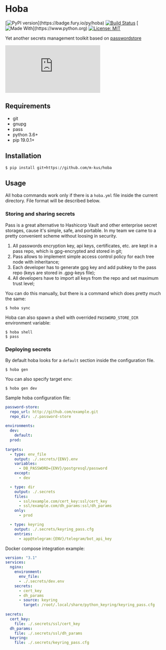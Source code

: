 # Hoba


[![PyPI version](https://badge.fury.io/py/hoba.svg?)](https://badge.fury.io/py/hoba)
[![Build Status](https://travis-ci.org/m-kus/hoba.svg?branch=master)](https://travis-ci.org/m-kus/hoba)
[![Made With](https://img.shields.io/badge/made%20with-python-blue.svg?)](https://www.python.org)
[![License: MIT](https://img.shields.io/badge/License-MIT-yellow.svg)](https://opensource.org/licenses/MIT)

Yet another secrets management toolkit based on [passwordstore](https://www.passwordstore.org/)

![hoba](http://memesmix.net/media/download.php?meme=weqlu4)


## Requirements

* git
* gnupg
* pass
* python 3.6+
* pip 19.0.1+

## Installation

```
$ pip install git+https://github.com/m-kus/hoba
```

## Usage

All hoba commands work only if there is a ```hoba.yml``` file inside the current directory. File format will be described below.

### Storing and sharing secrets

Pass is a great alternative to Hashicorp Vault and other enterprise secret storages, cause it's simple, safe, and portable. In my team we came to a pretty convenient scheme without loosing in security.

1. All passwords encryption key, api keys, certificates, etc. are kept in a pass repo, which is gpg-encrypted and stored in git;
2. Pass allows to implement simple access control policy for each tree node with inheritance;
3. Each developer has to generate gpg key and add pubkey to the pass repo (keys are stored in .gpg-keys file);
4. All developers have to import all keys from the repo and set maximum trust level;

You can do this manually, but there is a command which does pretty much the same:

```
$ hoba sync
```

Hoba can also spawn a shell with overrided `PASSWORD_STORE_DIR` environment variable:

```
$ hoba shell
$ pass
```

### Deploying secrets

By default hoba looks for a ```default``` section inside the configuration file.

```
$ hoba gen
```

You can also specify target env:

```
$ hoba gen dev
```

Sample hoba configuration file:

```yaml
password-store:
  repo_url: http://github.com/example.git
  repo_dir: ./.password-store
  
environments:
  dev:
    default:
  prod:
  
targets:
  - type: env_file
    output: ./.secrets/{ENV}.env
    variables:
      - DB_PASSWORD={ENV}/postgresql/password
    except:
      - dev

  - type: dir
    output: ./.secrets
    files:
      - ssl/example.com/cert_key:ssl/cert_key
      - ssl/example.com/dh_params:ssl/dh_params
    only:
      - prod

  - type: keyring
    output: ./.secrets/keyring_pass.cfg
    entries:
      - app@telegram:{ENV}/telegram/bot_api_key
```

Docker compose integration example:

```yaml
version: "3.1"
services:
  nginx:
    environment:
      env_file:
      - ./.secrets/dev.env
    secrets:
      - cert_key
      - dh_params
      - source: keyring
        target: /root/.local/share/python_keyring/keyring_pass.cfg
    
secrets:
  cert_key:
    file: ./.secrets/ssl/cert_key
  dh_params:
    file: ./.secrets/ssl/dh_params
  keyring:
    file: ./.secrets/keyring_pass.cfg
```
